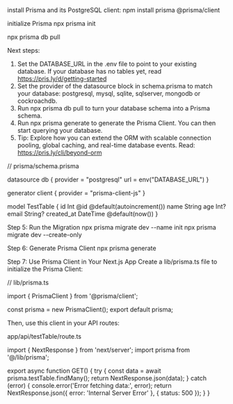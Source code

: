 install Prisma and its PostgreSQL client:
npm install prisma @prisma/client

initialize Prisma 
npx prisma init


npx prisma db pull

Next steps:
1. Set the DATABASE_URL in the .env file to point to your existing database. If your database has no tables yet, read https://pris.ly/d/getting-started
2. Set the provider of the datasource block in schema.prisma to match your database: postgresql, mysql, sqlite, sqlserver, mongodb or cockroachdb.
3. Run npx prisma db pull to turn your database schema into a Prisma schema.
4. Run npx prisma generate to generate the Prisma Client. You can then start querying your database.
5. Tip: Explore how you can extend the ORM with scalable connection pooling, global caching, and real-time database events. Read: https://pris.ly/cli/beyond-orm


// prisma/schema.prisma

datasource db {
  provider = "postgresql"
  url      = env("DATABASE_URL")
}

generator client {
  provider = "prisma-client-js"
}

model TestTable {
  id         Int      @id @default(autoincrement())
  name       String
  age        Int?
  email      String?
  created_at DateTime @default(now())
}

Step 5: Run the Migration
npx prisma migrate dev --name init
npx prisma migrate dev --create-only

Step 6: Generate Prisma Client
npx prisma generate

Step 7: Use Prisma Client in Your Next.js App
Create a lib/prisma.ts file to initialize the Prisma Client:

// lib/prisma.ts

import { PrismaClient } from '@prisma/client';

const prisma = new PrismaClient();
export default prisma;

Then, use this client in your API routes:

app/api/testTable/route.ts

import { NextResponse } from 'next/server';
import prisma from '@/lib/prisma';

export async function GET() {
  try {
    const data = await prisma.testTable.findMany();
    return NextResponse.json(data);
  } catch (error) {
    console.error('Error fetching data:', error);
    return NextResponse.json({ error: 'Internal Server Error' }, { status: 500 });
  }
}
